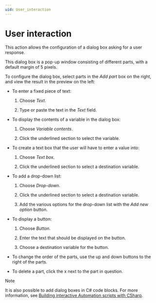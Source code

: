 ```yaml
---
uid: User_interaction
---
```


# User interaction

This action allows the configuration of a dialog box asking for a user response.

This dialog box is a pop-up window consisting of different parts, with a default margin of 5 pixels.

To configure the dialog box, select parts in the *Add part* box on the right, and view the result in the preview on the left:

- To enter a fixed piece of text:

    1. Choose *Text*.

    2. Type or paste the text in the *Text* field.

- To display the contents of a variable in the dialog box:

    1. Choose *Variable contents*.

    2. Click the underlined section to select the variable.

- To create a text box that the user will have to enter a value into:

    1. Choose *Text box*.

    2. Click the underlined section to select a destination variable.

- To add a drop-down list:

    1. Choose *Drop-down*.

    2. Click the underlined section to select a destination variable.

    3. Add the various options for the drop-down list with the *Add new option* button.

- To display a button:

    1. Choose *Button*.

    2. Enter the text that should be displayed on the button.

    3. Choose a destination variable for the button.

- To change the order of the parts, use the up and down buttons to the right of the parts.

- To delete a part, click the x next to the part in question.

> [!NOTE]
> It is also possible to add dialog boxes in C# code blocks. For more information, see [Building interactive Automation scripts with CSharp](xref:Building_interactive_Automation_scripts_with_CSharp).
>
